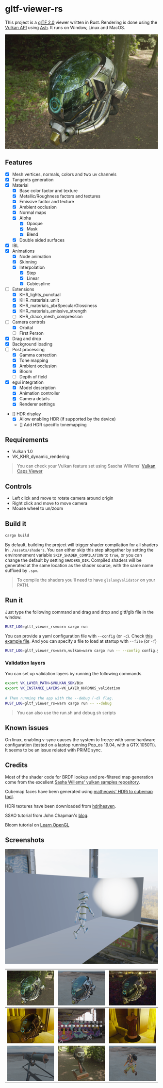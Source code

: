 # gltf-viewer-rs

This project is a [glTF 2.0][0] viewer written in Rust. Rendering is done using the [Vulkan API][1]
using [Ash][2]. It runs on Window, Linux and MacOS.

![Screenshot](images/helmet_woods.png "Screenshot")

## Features

- [x] Mesh vertices, normals, colors and two uv channels
- [x] Tangents generation
- [x] Material
  - [x] Base color factor and texture
  - [x] Metallic/Roughness factors and textures
  - [x] Emissive factor and texture
  - [x] Ambient occlusion
  - [x] Normal maps
  - [x] Alpha
    - [x] Opaque
    - [x] Mask
    - [x] Blend
  - [x] Double sided surfaces
- [x] IBL
- [x] Animations
  - [x] Node animation
  - [x] Skinning
  - [x] Interpolation
    - [x] Step
    - [x] Linear
    - [x] Cubicspline
- [ ] Extensions
  - [x] KHR_lights_punctual
  - [x] KHR_materials_unlit
  - [x] KHR_materials_pbrSpecularGlossiness
  - [x] KHR_materials_emissive_strength
  - [ ] KHR_draco_mesh_compression
- [ ] Camera controls
  - [x] Orbital
  - [ ] First Person
- [x] Drag and drop
- [x] Background loading
- [ ] Post processing
  - [x] Gamma correction
  - [x] Tone mapping
  - [x] Ambient occlusion
  - [x] Bloom
  - [ ] Depth of field
- [x] egui integration
  - [x] Model description
  - [x] Animation controller
  - [x] Camera details
  - [x] Renderer settings
- [] HDR display
  - [x] Allow enabling HDR (if supported by the device)
  - [] Add HDR specific tonemapping

## Requirements

- Vulkan 1.0
- VK_KHR_dynamic_rendering

> You can check your Vulkan feature set using Sascha Willems' [Vulkan Caps Viewer][6]

## Controls

- Left click and move to rotate camera around origin
- Right click and move to move camera
- Mouse wheel to un/zoom

## Build it

```sh
cargo build
```

By default, building the project will trigger shader compilation for all shaders in `./assets/shaders`.
You can either skip this step altogether by setting the environnement variable `SKIP_SHADER_COMPILATION`
to `true`, or you can change the default by setting `SHADERS_DIR`. Compiled shaders will be generated at
the same location as the shader source, with the same name suffixed by `.spv`.

> To compile the shaders you'll need to have `glslangValidator` on your PATH.

## Run it

Just type the following command and drag and drop and gltf/glb file in the window.

```sh
RUST_LOG=gltf_viewer_rs=warn cargo run
```

You can provide a yaml configuration file with `--config` (or `-c`). Check [this example file](./config.yml). And you can specify a file to load at startup
with `--file` (or `-f`)

```sh
RUST_LOG=gltf_viewer_rs=warn,vulkan=warn cargo run -- --config config.yml --file C:\\dev\\assets\\glTF-Sample-Models\\2.0\\Triangle\\glTF\\Triangle.gltf
```

### Validation layers

You can set up validation layers by running the following commands.

```sh
export VK_LAYER_PATH=$VULKAN_SDK/Bin
export VK_INSTANCE_LAYERS=VK_LAYER_KHRONOS_validation

# Then running the app with the --debug (-d) flag.
RUST_LOG=gltf_viewer_rs=warn cargo run -- --debug
```

> You can also use the run.sh and debug.sh scripts

## Known issues

On linux, enabling v-sync causes the system to freeze with some hardware configuration (tested on a laptop running Pop_os 19.04, with a GTX 1050Ti). It seems to be an issue related with PRIME sync.

## Credits

Most of the shader code for BRDF lookup and pre-filtered map generation come from the excellent [Sasha Willems' vulkan samples repository][3].

Cubemap faces have been generated using [matheowis' HDRi to cubemap tool][4].

HDRi textures have been downloaded from [hdriheaven][5].

SSAO tutorial from John Chapman's [blog][7].

Bloom tutorial on [Learn OpenGL][8]

[0]: https://github.com/KhronosGroup/glTF
[1]: https://www.khronos.org/vulkan/
[2]: https://github.com/MaikKlein/ash
[3]: https://github.com/SaschaWillems/Vulkan
[4]: https://github.com/matheowis/HDRI-to-CubeMap
[5]: https://hdrihaven.com/
[6]: https://vulkan.gpuinfo.org/download.php
[7]: http://john-chapman-graphics.blogspot.com/2013/01/ssao-tutorial.html
[8]: https://learnopengl.com/Guest-Articles/2022/Phys.-Based-Bloom

## Screenshots

![Cesium](images/cesium.gif "Cesium")

|![Woods](images/helmet_woods.png "Woods")|![Sand](images/helmet_sand.png "Sand")|![Night](images/helmet_night.png "Night")|
|---|---|---|
|![Indoor](images/helmet_indoor.png "Indoor")|![Env](images/env.png "Env")|![Corset](images/corset.png "Corset")|
|![MG08](images/mg08.png "MG08")|![Flight](images/flight_helmet.png "Flight Helmet")|![Junkrat](images/junkrat.png "Junkrat")|
